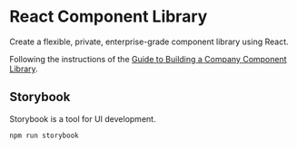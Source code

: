 # React Component Library

Create a flexible, private, enterprise-grade component library using React.

Following the instructions of the [Guide to Building a Company Component Library](https://www.newline.co/courses/newline-guide-to-building-a-company-component-library/).

## Storybook

Storybook is a tool for UI development.

```bash
npm run storybook
```

